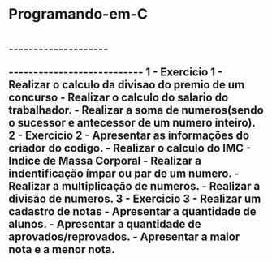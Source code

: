 # Programando-em-C
<h1 Ola Nerds>
<p O objetivo desse repositorio é colocar todo o tipo de exercicio em C,
sendo eles exercicios da faculdade e de cursos. > 

<p Havendo alternancia de niveis, com exercicios mais avançados e alguns mais basicos.>

--------------------<p Alguns dos exercicios realizados e suas funcionalidades>---------------------------
1 - Exercicio 1
     - Realizar o calculo da divisao do premio de um concurso
     - Realizar o calculo do salario do trabalhador.
     - Realizar a soma de numeros(sendo o sucessor e antecessor de um numero inteiro).
2 - Exercicio 2
     - Apresentar as informações do criador do codigo.
     - Realizar o calculo do IMC - Indice de Massa Corporal
     - Realizar a indentificação ímpar ou par de um numero.
     - Realizar a multiplicação de numeros.
     - Realizar a divisão de numeros.
3 - Exercicio 3
     - Realizar um cadastro de notas
     - Apresentar a quantidade de alunos.
     - Apresentar a quantidade de aprovados/reprovados.
     - Apresentar a maior nota e a menor nota.
------------------------------------------------------------------------------------------------------


